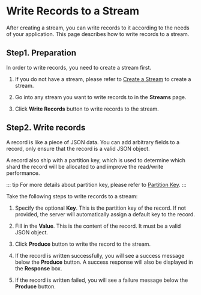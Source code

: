 # Write Records to a Stream

After creating a stream, you can write records to it according to the needs of your application.
This page describes how to write records to a stream.

## Step1. Preparation

In order to write records, you need to create a stream first.

1. If you do not have a stream, please refer to [Create a Stream](./create-a-stream.md) to create a stream.

2. Go into any stream you want to write records to in the **Streams** page.

3. Click **Write Records** button to write records to the stream.

## Step2. Write records

A record is like a piece of JSON data. You can add arbitrary fields to a record, only ensure that the record is a valid JSON object.

A record also ship with a partition key, which is used to determine which shard the record will be allocated to and improve the read/write performance.

::: tip
For more details about partition key, please refer to [Partition Key](https://hstream.io/docs/en/latest/guides/write.html#write-records-with-partition-keys).
:::

Take the following steps to write records to a stream:

1. Specify the optional **Key**. This is the partition key of the record. If not provided, the server will automatically assign a default key to the record.

2. Fill in the **Value**. This is the content of the record. It must be a valid JSON object.

3. Click **Produce** button to write the record to the stream.

4. If the record is written successfully, you will see a success message below the **Produce** button. A success response will also be displayed in the **Response** box.

5. If the record is written failed, you will see a failure message below the **Produce** button.
